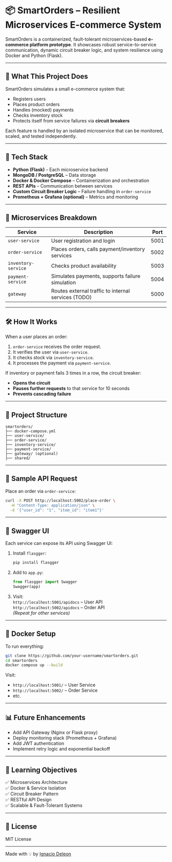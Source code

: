 # 📦 SmartOrders – Resilient Microservices E-commerce System

SmartOrders is a containerized, fault-tolerant microservices-based **e-commerce platform prototype**. It showcases robust service-to-service communication, dynamic circuit breaker logic, and system resilience using Docker and Python (Flask).

---

## 🚀 What This Project Does

SmartOrders simulates a small e-commerce system that:

- Registers users
- Places product orders
- Handles (mocked) payments
- Checks inventory stock
- Protects itself from service failures via **circuit breakers**

Each feature is handled by an isolated microservice that can be monitored, scaled, and tested independently.

---

## 🧰 Tech Stack

- **Python (Flask)** – Each microservice backend
- **MongoDB / PostgreSQL** – Data storage
- **Docker & Docker Compose** – Containerization and orchestration
- **REST APIs** – Communication between services
- **Custom Circuit Breaker Logic** – Failure handling in `order-service`
- **Prometheus + Grafana (optional)** – Metrics and monitoring

---

## 🧱 Microservices Breakdown

| Service             | Description                                          | Port  |
|---------------------|------------------------------------------------------|-------|
| `user-service`      | User registration and login                         | 5001  |
| `order-service`     | Places orders, calls payment/inventory services     | 5002  |
| `inventory-service` | Checks product availability                         | 5003  |
| `payment-service`   | Simulates payments, supports failure simulation     | 5004  |
| `gateway`           | Routes external traffic to internal services (TODO) | 5000  |

---

## 🛠 How It Works

When a user places an order:

1. `order-service` receives the order request.
2. It verifies the user via `user-service`.
3. It checks stock via `inventory-service`.
4. It processes the payment via `payment-service`.

If inventory or payment fails 3 times in a row, the circuit breaker:
- **Opens the circuit**
- **Pauses further requests** to that service for 10 seconds
- **Prevents cascading failure**

---

## 📂 Project Structure

```
smartorders/
├── docker-compose.yml
├── user-service/
├── order-service/
├── inventory-service/
├── payment-service/
├── gateway/ (optional)
├── shared/
```

---

## 🧪 Sample API Request

Place an order via `order-service`:

```bash
curl -X POST http://localhost:5002/place-order \
  -H "Content-Type: application/json" \
  -d '{"user_id": "1", "item_id": "item1"}'
```

---

## 🧪 Swagger UI

Each service can expose its API using Swagger UI:

1. Install `flasgger`:
   ```bash
   pip install flasgger
   ```
2. Add to `app.py`:
   ```python
   from flasgger import Swagger
   Swagger(app)
   ```
3. Visit:  
   `http://localhost:5001/apidocs` – User API  
   `http://localhost:5002/apidocs` – Order API  
   *(Repeat for other services)*

---

## 🐳 Docker Setup

To run everything:

```bash
git clone https://github.com/your-username/smartorders.git
cd smartorders
docker compose up --build
```

Visit:  
- `http://localhost:5001/` – User Service  
- `http://localhost:5002/` – Order Service  
- etc.

---

## 📊 Future Enhancements

- Add API Gateway (Nginx or Flask proxy)
- Deploy monitoring stack (Prometheus + Grafana)
- Add JWT authentication
- Implement retry logic and exponential backoff

---

## 🎯 Learning Objectives

✅ Microservices Architecture  
✅ Docker & Service Isolation  
✅ Circuit Breaker Pattern  
✅ RESTful API Design  
✅ Scalable & Fault-Tolerant Systems

---

## 📄 License

MIT License

---

Made with 💡 by [Ignacio Deleon](https://github.com/ignaciod25)
